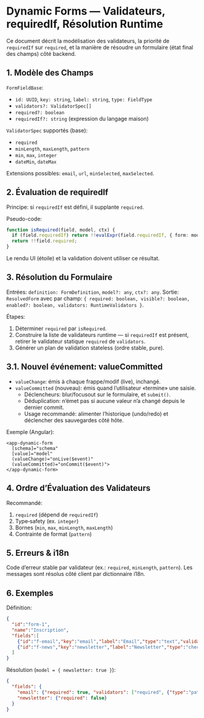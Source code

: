# Dynamic Forms — Validateurs, requiredIf, Résolution Runtime

Ce document décrit la modélisation des validateurs, la priorité de `requiredIf` sur `required`, et la manière de résoudre un formulaire (état final des champs) côté backend.

## 1. Modèle des Champs

`FormFieldBase`:
- `id: UUID`, `key: string`, `label: string`, `type: FieldType`
- `validators?: ValidatorSpec[]`
- `required?: boolean`
- `requiredIf?: string` (expression du langage maison)

`ValidatorSpec` supportés (base):
- `required`
- `minLength`, `maxLength`, `pattern`
- `min`, `max`, `integer`
- `dateMin`, `dateMax`

Extensions possibles: `email`, `url`, `minSelected`, `maxSelected`.

## 2. Évaluation de requiredIf

Principe: si `requiredIf` est défini, il supplante `required`.

Pseudo-code:
```ts
function isRequired(field, model, ctx) {
  if (field.requiredIf) return !!evalExpr(field.requiredIf, { form: model, ctx });
  return !!field.required;
}
```

Le rendu UI (étoile) et la validation doivent utiliser ce résultat.

## 3. Résolution du Formulaire

Entrées: `definition: FormDefinition`, `model?: any`, `ctx?: any`.
Sortie: `ResolvedForm` avec par champ: `{ required: boolean, visible?: boolean, enabled?: boolean, validators: RuntimeValidators }`.

Étapes:
1) Déterminer `required` par `isRequired`.
2) Construire la liste de validateurs runtime — si `requiredIf` est présent, retirer le validateur statique `required` de `validators`.
3) Générer un plan de validation stateless (ordre stable, pure).

## 3.1. Nouvel événement: valueCommitted

- `valueChange`: émis à chaque frappe/modif (live), inchangé.
- `valueCommitted` (nouveau): émis quand l’utilisateur «termine» une saisie.
  - Déclencheurs: blur/focusout sur le formulaire, et `submit()`.
  - Déduplication: n’émet pas si aucune valeur n’a changé depuis le dernier commit.
  - Usage recommandé: alimenter l’historique (undo/redo) et déclencher des sauvegardes côté hôte.

Exemple (Angular):
```
<app-dynamic-form
  [schema]="schema"
  [value]="model"
  (valueChange)="onLive($event)"
  (valueCommitted)="onCommit($event)">
</app-dynamic-form>
```

## 4. Ordre d’Évaluation des Validateurs

Recommandé:
1) `required` (dépend de `requiredIf`)
2) Type‑safety (ex. `integer`)
3) Bornes (`min`, `max`, `minLength`, `maxLength`)
4) Contrainte de format (`pattern`)

## 5. Erreurs & i18n

Code d’erreur stable par validateur (ex.: `required`, `minLength`, `pattern`). Les messages sont résolus côté client par dictionnaire i18n.

## 6. Exemples

Définition:
```json
{
  "id":"form-1",
  "name":"Inscription",
  "fields":[
    {"id":"f-email","key":"email","label":"Email","type":"text","validators":[{"type":"pattern","value":"^.+@.+$"}],"requiredIf":"$.form['newsletter'] == true"},
    {"id":"f-news","key":"newsletter","label":"Newsletter","type":"checkbox"}
  ]
}
```

Résolution (`model = { newsletter: true }`):
```json
{
  "fields": {
    "email": {"required": true, "validators": ["required", {"type":"pattern","value":"^.+@.+$"}]},
    "newsletter": {"required": false}
  }
}
```
